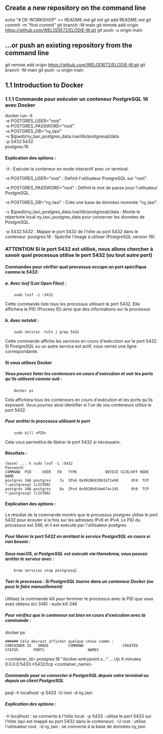## Create a new repository on the command line
echo "# DE-WORKSHOP" >> README.md
git init
git add README.md
git commit -m "first commit"
git branch -M main
git remote add origin https://github.com/WELODIE72/ELODIE-W.git
git push -u origin main

## …or push an existing repository from the command line
git remote add origin https://github.com/WELODIE72/ELODIE-W.git
git branch -M main
git push -u origin main


## 1.1 Introduction to Docker

### 1.1.1 Commande pour exécuter un conteneur PostgreSQL 16 avec Docker

docker run -it \
  -e POSTGRES_USER="root" \
  -e POSTGRES_PASSWORD="root" \
  -e POSTGRES_DB="ny_taxi" \
  -v $(pwd)/ny_taxi_postgres_data:/var/lib/postgresql/data \
  -p 5432:5432 \
  postgres:16

####  Explication des options :
-it : Exécute le conteneur en mode interactif avec un terminal.

-e POSTGRES_USER="root" : Définit l'utilisateur PostgreSQL sur "root".

-e POSTGRES_PASSWORD="root" : Définit le mot de passe pour l'utilisateur PostgreSQL.

-e POSTGRES_DB="ny_taxi" : Crée une base de données nommée "ny_taxi".

-v $(pwd)/ny_taxi_postgres_data:/var/lib/postgresql/data : Monte le répertoire local ny_taxi_postgres_data pour conserver les données de PostgreSQL.

-p 5432:5432 : Mappe le port 5432 de l'hôte au port 5432 dans le conteneur.
postgres:16 : Spécifie l'image à utiliser (PostgreSQL version 16).


###  ATTENTION  Si le port 5432 est utilisé, nous allons chercher à savoir quel processus utilise le port 5432 (ou tout autre port) 

  ####  Commandes pour vérifier quel processus occupe un port spécifique comme le 5432:
  #####  a. Avec lsof (List Open Files) :
        sudo lsof -i :5432
  Cette commande liste tous les processus utilisant le port 5432. Elle affichera le PID (Process ID) ainsi que des informations sur le processus

  ##### b. Avec netstat :
        sudo netstat -tuln | grep 5432
  Cette commande affiche les services en cours d'exécution sur le port 5432. Si PostgreSQL ou un autre service est actif, vous verrez une ligne correspondante.

  #### Si vous utilisez Docker
  ##### Vous pouvez lister les conteneurs en cours d'exécution et voir les ports qu'ils utilisent comme suit :
        docker ps
  Cela affichera tous les conteneurs en cours d'exécution et les ports qu'ils exposent. Vous pourrez ainsi identifier si l'un de vos conteneurs utilise le port 5432.

  ##### Pour arrêter le processus utilisant le port
        sudo kill <PID>
  Cela vous permettra de libérer le port 5432 si nécessaire.

  #### Résultats :
    (base) ... % sudo lsof -i :5432
    Password:
    COMMAND  PID     USER   FD   TYPE             DEVICE SIZE/OFF NODE NAME
    postgres 346 postgres    7u  IPv6 0x9920b939b1bf2e9d      0t0  TCP *:postgresql (LISTEN)
    postgres 346 postgres    8u  IPv4 0x9920b934e67ac145      0t0  TCP *:postgresql (LISTEN)

  #### Explication des options :
  Le résultat de la commande montre que le processus postgres utilise le port 5432 pour écouter à la fois sur les adresses IPv6 et IPv4. Le PID du processus est 346, et il est exécuté par l'utilisateur postgres.

  ##### Pour libérer le port 5432 en arrêtant le service PostgreSQL en cours si non besoin :
  ##### Sous macOS, si PostgreSQL est exécuté via Homebrew, vous pouvez arrêter le service avec :
        brew services stop postgresql
  ##### Tuer le processus : Si PostgreSQL tourne dans un conteneur Docker (ou pour le faire manuellement)
  Utilisez la commande kill pour terminer le processus avec le PID que vous avez obtenu (ici 346) :
        sudo kill 346



##### Pour vérifiez que le conteneur est bien en cours d'exécution avec la commande :
docker ps

    ###### Cela devrait afficher quelque chose comme :
    CONTAINER ID   IMAGE         COMMAND                  CREATED       STATUS       PORTS                    NAMES
<container_id> postgres:16   "docker-entrypoint.s…"   ...           Up X minutes 0.0.0.0:5433->5432/tcp   <container_name>


##### Commande pour se connecter à PostgreSQL depuis votre terminal ou depuis un client PostgreSQL
psql -h localhost -p 5433 -U root -d ny_taxi

##### Explication des options :
-h localhost : se connecte à l'hôte local.
-p 5433 : utilise le port 5433 sur l'hôte (qui est mappé au port 5432 dans le conteneur).
-U root : utilise l'utilisateur root.
-d ny_taxi : se connecte à la base de données ny_taxi.



